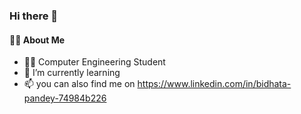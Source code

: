 ### Hi there 👋

#### 👩‍🎓 About Me

- 👩‍💻 Computer Engineering Student
- 🌱 I’m currently learning
- 📫 you can also find me on https://www.linkedin.com/in/bidhata-pandey-74984b226

